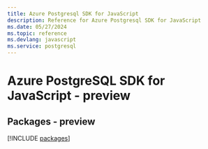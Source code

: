 ```yaml
---
title: Azure Postgresql SDK for JavaScript
description: Reference for Azure Postgresql SDK for JavaScript
ms.date: 05/27/2024
ms.topic: reference
ms.devlang: javascript
ms.service: postgresql
---
```

# Azure PostgreSQL SDK for JavaScript - preview
## Packages - preview
[!INCLUDE [packages](postgresql-index.md)]